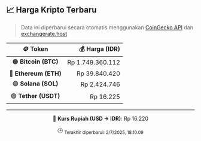 

<!-- HARGA_KRIPTO -->
## 📈 Harga Kripto Terbaru

> Data ini diperbarui secara otomatis menggunakan [CoinGecko API](https://www.coingecko.com/) dan [exchangerate.host](https://exchangerate.host/)

<div align="center">

| 🪙 Token | 💰 Harga (IDR) |
|:------:|---------------:|
| 🟠 **Bitcoin (BTC)**   | Rp 1.749.360.112 |
| 🔵 **Ethereum (ETH)**  | Rp 39.840.420 |
| 🟣 **Solana (SOL)**    | Rp 2.424.746 |
| 🟢 **Tether (USDT)**   | Rp 16.225 |

---

💱 **Kurs Rupiah (USD → IDR)**: Rp 16.220

🕒 <sub>Terakhir diperbarui: 2/7/2025, 18.10.09</sub>

</div>
<!-- /HARGA_KRIPTO -->